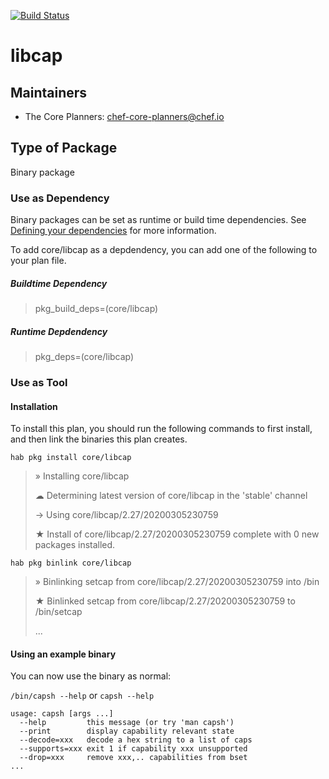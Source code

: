 [![Build Status](https://dev.azure.com/chefcorp-partnerengineering/Chef%20Base%20Plans/_apis/build/status/chef-base-plans.libcap?branchName=master)](https://dev.azure.com/chefcorp-partnerengineering/Chef%20Base%20Plans/_build/latest?definitionId=158&branchName=master)

# libcap

## Maintainers

* The Core Planners: <chef-core-planners@chef.io>

## Type of Package

Binary package

### Use as Dependency

Binary packages can be set as runtime or build time dependencies. See [Defining your dependencies](https://www.habitat.sh/docs/developing-packages/developing-packages/#sts=Define%20Your%20Dependencies) for more information.

To add core/libcap as a depdendency, you can add one of the following to your plan file.

##### Buildtime Dependency

> pkg_build_deps=(core/libcap)

##### Runtime Depdendency

> pkg_deps=(core/libcap)

### Use as Tool

#### Installation

To install this plan, you should run the following commands to first install, and then link the binaries this plan creates.

`hab pkg install core/libcap`

> » Installing core/libcap
>
> ☁ Determining latest version of core/libcap in the 'stable' channel
>
> → Using core/libcap/2.27/20200305230759
>
> ★ Install of core/libcap/2.27/20200305230759 complete with 0 new packages installed.

`hab pkg binlink core/libcap`

> » Binlinking setcap from core/libcap/2.27/20200305230759 into /bin
>
> ★ Binlinked setcap from core/libcap/2.27/20200305230759 to /bin/setcap
>
> ...

#### Using an example binary
You can now use the binary as normal:

`/bin/capsh --help` or `capsh --help`

```
usage: capsh [args ...]
  --help         this message (or try 'man capsh')
  --print        display capability relevant state
  --decode=xxx   decode a hex string to a list of caps
  --supports=xxx exit 1 if capability xxx unsupported
  --drop=xxx     remove xxx,.. capabilities from bset
...
```
